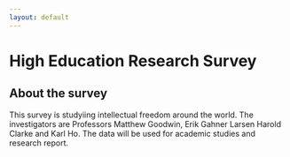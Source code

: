 ```yaml
---
layout: default
---
```


# High Education Research Survey


## About the survey 

This survey is studyiing intellectual freedom around the world. The investigators are Professors Matthew Goodwin, Erik Gahner Larsen Harold Clarke and Karl Ho. The data will be used for academic studies and research report. 

